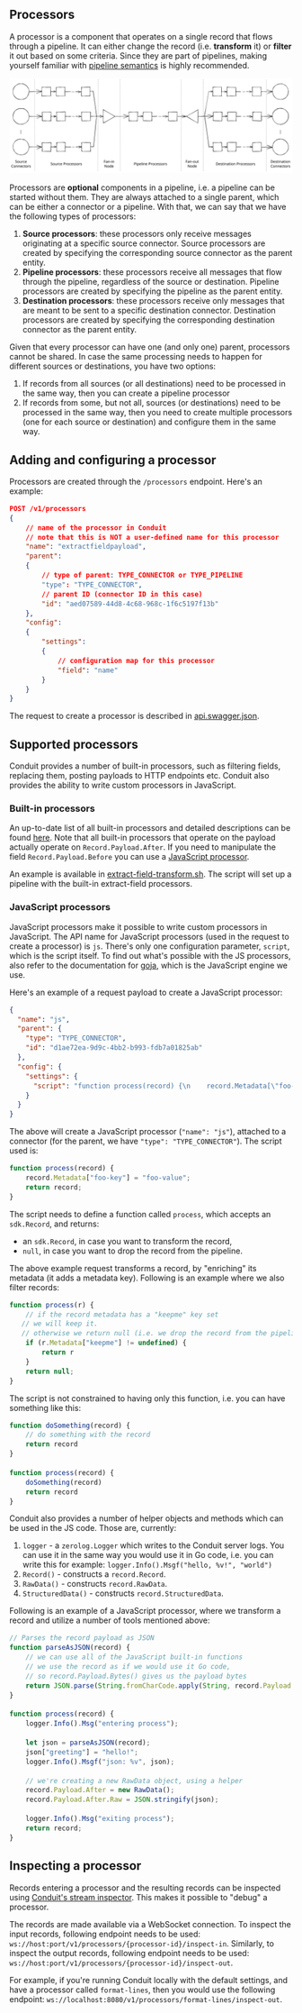 ## Processors

A processor is a component that operates on a single record that flows through a pipeline. It can either change the record
(i.e. **transform** it) or **filter** it out based on some criteria. Since they are part of pipelines, making yourself 
familiar with [pipeline semantics](/docs/pipeline_semantics.md) is highly recommended.

![Pipeline](data/pipeline_example.svg)

Processors are **optional** components in a pipeline, i.e. a pipeline can be started without them. They are always attached 
to a single parent, which can be either a connector or a pipeline. With that, we can say that we have the following types 
of processors:
1. **Source processors**: these processors only receive messages originating at a specific source connector. Source 
   processors are created by specifying the corresponding source connector as the parent entity.
2. **Pipeline processors**: these processors receive all messages that flow through the pipeline, regardless of the
   source or destination. Pipeline processors are created by specifying the pipeline as the parent entity.
3. **Destination processors**: these processors receive only messages that are meant to be sent to a specific
   destination connector. Destination processors are created by specifying the corresponding destination connector as the
   parent entity.

Given that every processor can have one (and only one) parent, processors cannot be shared. In case the same processing 
needs to happen for different sources or destinations, you have two options:
1. If records from all sources (or all destinations) need to be processed in the same way, then you can create
a pipeline processor
2. If records from some, but not all, sources (or destinations) need to be processed in the same way, then you need to 
create multiple processors (one for each source or destination) and configure them in the same way.

## Adding and configuring a processor

Processors are created through the `/processors` endpoint. Here's an example:

```json lines
POST /v1/processors
{
    // name of the processor in Conduit
    // note that this is NOT a user-defined name for this processor
    "name": "extractfieldpayload",
    "parent": 
    {
        // type of parent: TYPE_CONNECTOR or TYPE_PIPELINE
        "type": "TYPE_CONNECTOR",
        // parent ID (connector ID in this case)
        "id": "aed07589-44d8-4c68-968c-1f6c5197f13b" 
    },
    "config":
    {
        "settings":
        {
            // configuration map for this processor
            "field": "name" 
        }
    }
}
```
The request to create a processor is described in [api.swagger.json](/pkg/web/openapi/swagger-ui/api/v1/api.swagger.json).

## Supported processors

Conduit provides a number of built-in processors, such as filtering fields, replacing them, posting payloads to HTTP endpoints etc.
Conduit also provides the ability to write custom processors in JavaScript.

### Built-in processors

An up-to-date list of all built-in processors and detailed descriptions can be found [here](https://pkg.go.dev/github.com/conduitio/conduit/pkg/processor/procbuiltin).
Note that all built-in processors that operate on the payload actually operate on `Record.Payload.After`. If you need to manipulate
the field `Record.Payload.Before` you can use a [JavaScript processor](#javascript-processors).

An example is available in [extract-field-transform.sh](/examples/processors/extract-field-transform.sh). The script will
set up a pipeline with the built-in extract-field processors.

### JavaScript processors

JavaScript processors make it possible to write custom processors in JavaScript. The API name for JavaScript processors 
(used in the request to create a processor) is `js`. There's only one configuration parameter, `script`, which is the 
script itself. To find out what's possible with the JS processors, also refer to the documentation for [goja](https://github.com/dop251/goja), 
which is the JavaScript engine we use.

Here's an example of a request payload to create a JavaScript processor:

```json
{
  "name": "js",
  "parent": {
    "type": "TYPE_CONNECTOR",
    "id": "d1ae72ea-9d9c-4bb2-b993-fdb7a01825ab"
  },
  "config": {
    "settings": {
      "script": "function process(record) {\n    record.Metadata[\"foo-key\"] = \"foo-value\";\n    return record;\n}\n"
    }
  }
}
```
The above will create a JavaScript processor (`"name": "js"`), attached to a connector (for the parent, we have 
`"type": "TYPE_CONNECTOR"`). The script used is:
```javascript
function process(record) {
    record.Metadata["foo-key"] = "foo-value";
    return record;
}
```

The script needs to define a function called `process`, which accepts an `sdk.Record`, and returns:
* an `sdk.Record`, in case you want to transform the record,
* `null`, in case you want to drop the record from the pipeline.

The above example request transforms a record, by "enriching" its metadata (it adds a metadata key). Following is an 
example where we also filter records:
```javascript
function process(r) {
    // if the record metadata has a "keepme" key set
   // we will keep it.
   // otherwise we return null (i.e. we drop the record from the pipeline)
    if (r.Metadata["keepme"] != undefined) {
        return r
    }
    return null;
}
```

The script is not constrained to having only this function, i.e. you can have something like this:
```javascript
function doSomething(record) {
    // do something with the record
    return record
}

function process(record) {
    doSomething(record)
    return record
}
```

Conduit also provides a number of helper objects and methods which can be used in the JS code. Those are, currently:
1. `logger` - a `zerolog.Logger` which writes to the Conduit server logs. You can use it in the same way you would use 
it in Go code, i.e. you can write this for example: `logger.Info().Msgf("hello, %v!", "world")`
2. `Record()` - constructs a `record.Record`.
3. `RawData()` - constructs `record.RawData`.
4. `StructuredData()` - constructs `record.StructuredData`.

Following is an example of a JavaScript processor, where we transform a record and utilize a number of tools mentioned 
above:
```javascript
// Parses the record payload as JSON
function parseAsJSON(record) {
    // we can use all of the JavaScript built-in functions
    // we use the record as if we would use it Go code, 
    // so record.Payload.Bytes() gives us the payload bytes
    return JSON.parse(String.fromCharCode.apply(String, record.Payload.Bytes()))
}

function process(record) {
    logger.Info().Msg("entering process");

    let json = parseAsJSON(record);
    json["greeting"] = "hello!";
    logger.Info().Msgf("json: %v", json);

    // we're creating a new RawData object, using a helper
    record.Payload.After = new RawData();
    record.Payload.After.Raw = JSON.stringify(json);

    logger.Info().Msg("exiting process");
    return record;
}
```

## Inspecting a processor
Records entering a processor and the resulting records can be inspected using 
[Conduit's stream inspector](/docs/design-documents/20221024-stream-inspector.md). This makes it possible to "debug" a 
processor.

The records are made available via a WebSocket connection. To inspect the input records, following endpoint needs to be 
used: `ws://host:port/v1/processors/{processor-id}/inspect-in`. Similarly, to inspect the output records, following 
endpoint needs to be used: `ws://host:port/v1/processors/{processor-id}/inspect-out`.

For example, if you're running Conduit locally with the default settings, and have a processor called `format-lines`, 
then you would use the following endpoint: `ws://localhost:8080/v1/processors/format-lines/inspect-out`.
